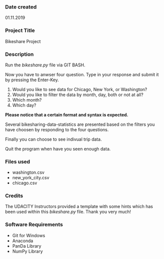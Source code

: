 ### Date created
01.11.2019

### Project Title
Bikeshare Project

### Description
Run the _bikeshare.py_ file via GIT BASH.

Now you have to anwser four question. Type in your response and submit it by pressing the Enter-Key.

1. Would you like to see data for Chicago, New York, or Washington?
2. Would you like to filter the data by month, day, both or not at all?
3. Which month?
4. Which day?

__Please notice that a certain format and syntax is expected.__

Several bikesharing-data-statistics are presented based on the filters you have choosen by responding to the four questions.

Finally you can choose to see indivual trip data.

Quit the program when have you seen enough data.


### Files used
- washington.csv
- new_york_city.csv
- chicago.csv

### Credits
The UDACITY Instructors provided a template with some hints which has been used within this _bikeshare.py_ file. Thank you very much!

### Software Requirements
- Git for Windows
- Anaconda
- PanDa Library
- NumPy Library
